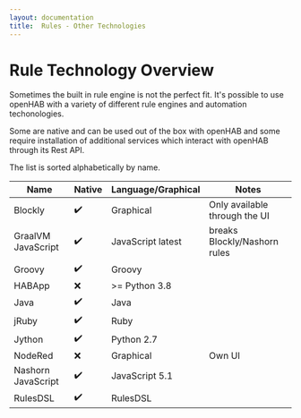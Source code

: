 ```yaml
---
layout: documentation
title:  Rules - Other Technologies
---
```


# Rule Technology Overview

Sometimes the built in rule engine is not the perfect fit.
It's possible to use openHAB with a variety of different rule engines and automation techonologies.

Some are native and can be used out of the box with openHAB and some require installation of
additional services which interact with openHAB through its Rest API.

The list is sorted alphabetically by name.

| Name                | Native             | Language/Graphical  | Notes                         |
|---------------------|--------------------|---------------------|-------------------------------|
| Blockly             | :heavy_check_mark: | Graphical           | Only available through the UI |
| GraalVM JavaScript  | :heavy_check_mark: | JavaScript latest   | breaks Blockly/Nashorn rules  |
| Groovy              | :heavy_check_mark: | Groovy              |                               |
| HABApp              | :x:                | >= Python 3.8       |                               |
| Java                | :heavy_check_mark: | Java                |                               |
| jRuby               | :heavy_check_mark: | Ruby                |                               |
| Jython              | :heavy_check_mark: | Python 2.7          |                               |
| NodeRed             | :x:                | Graphical           | Own UI                        |
| Nashorn JavaScript  | :heavy_check_mark: | JavaScript 5.1      |                               |
| RulesDSL            | :heavy_check_mark: | RulesDSL            |                               |
